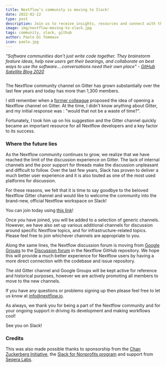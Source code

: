 ```yaml
---
title: Nextflow’s community is moving to Slack!
date: 2022-02-22
type: post
description: Join us to receive insights, resources and connect with the community first hand.
image: img/nextflow-moving-to-slack.jpg
tags: community, slack, github
author: Paolo Di Tommaso
icon: paolo.jpg
---
```


<div class='text-muted' style='margin-bottom:2em'>
<i>
“Software communities don’t just write code together. They brainstorm feature ideas, help new users get their bearings, and collaborate on best ways to use the software.…conversations need their own place" - <a target="_blank" href="https://github.blog/2020-05-06-new-from-satellite-2020-github-codespaces-github-discussions-securing-code-in-private-repositories-and-more">GitHub Satellite Blog 2020</a>
</i>
</div>

The Nextflow community channel on Gitter has grown substantially over the last few years and today has more than 1,300 members.

I still remember when a <a href="https://twitter.com/helicobacter1" target="_blank">former colleague</a> proposed the idea of opening a Nextflow channel on Gitter. At the time, I didn't know anything about Gitter, and my initial response was : "would that not be a waste of time?".

Fortunately, I took him up on his suggestion and the Gitter channel quickly became an important resource for all Nextflow developers and a key factor to its success.

### Where the future lies

As the Nextflow community continues to grow, we realize that we have reached the limit of the discussion experience on Gitter. The lack of internal channels and the poor support for threads make the discussion unpleasant and difficult to follow. Over the last few years, Slack has proven to deliver a much better user experience and it is also touted as one of the most used platforms for discussion.

For these reasons, we felt that it is time to say goodbye to the beloved Nextflow Gitter channel and would like to welcome the community into the brand-new, official Nextflow workspace on Slack!

You can join today using <a target="_blank" href="https://www.nextflow.io/slack-invite.html">this link</a>!

Once you have joined, you will be added to a selection of generic channels. However, we have also set up various additional channels for discussion around specific Nextflow topics, and for infrastructure-related topics. Please feel free to join whichever channels are appropriate to you.

Along the same lines, the Nextflow discussion forum is moving from <a target="_blank" href="https://groups.google.com/forum/#!forum/nextflow">Google Groups</a> to the <a target="_blank" href="https://github.com/nextflow-io/nextflow/discussions">Discussion forum</a> in the Nextflow GitHub repository. We hope this will provide a much better experience for Nextflow users by having a more direct connection with the codebase and issue repository.

The old Gitter channel and Google Groups will be kept active for reference and historical purposes, however we are actively promoting all members to move to the new channels.

If you have any questions or problems signing up then please feel free to let us know at info@nextflow.io.

As always, we thank you for being a part of the Nextflow community and for your ongoing support in driving its development and making workflows cool!

See you on Slack!


### Credits

This was also made possible thanks to sponsorship from the <a target="_blank" href="https://chanzuckerberg.com/eoss/proposals/nextflow-and-nf-core/">Chan Zuckerberg Initiative</a>, the <a target="_blank" href="https://slack.com/intl/en-gb/about/slack-for-good" >Slack for Nonprofits program</a> and support from <a target="_blank" href="https://www.seqera.io">Seqera Labs</a>.
